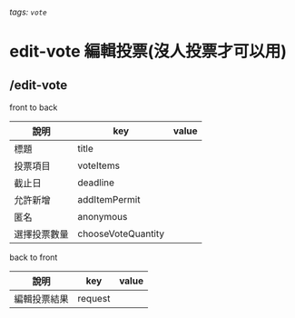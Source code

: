 ###### tags: `vote`
# edit-vote 編輯投票(沒人投票才可以用)
## /edit-vote
front to back

| 說明         | key                | value  |
| ------------ | ------------------ | ------ |
| 標題         | title              |        |
| 投票項目     | voteItems          |        |
| 截止日       | deadline           |        |
| 允許新增     | addItemPermit      |        |
| 匿名         | anonymous          |        |
| 選擇投票數量 | chooseVoteQuantity |        |


back to front

| 說明         | key     | value |
| ------------ | ------- | ----- |
| 編輯投票結果 | request |       |